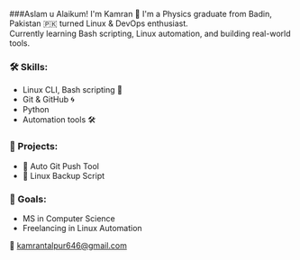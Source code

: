 ###Aslam u Alaikum! I'm Kamran 👋
I'm a Physics graduate from Badin, Pakistan 🇵🇰 turned Linux & DevOps enthusiast.  
Currently learning Bash scripting, Linux automation, and building real-world tools.  

### 🛠 Skills:
- Linux CLI, Bash scripting 🐧
- Git & GitHub 🌀
- Python 
- Automation tools 🛠

### 🚀 Projects:
- 🔐 Auto Git Push Tool
- 📁 Linux Backup Script

### 🎯 Goals:
- MS in Computer Science
- Freelancing in Linux Automation

📧 kamrantalpur646@gmail.com
